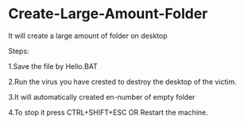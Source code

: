 # Create-Large-Amount-Folder
It will create a large amount of folder on desktop



Steps:

1.Save the file by Hello.BAT 

2.Run the virus you have crested to destroy the desktop of the victim.

3.It will automatically created en-number of empty folder

4.To stop it press CTRL+SHIFT+ESC  OR  Restart the machine.

